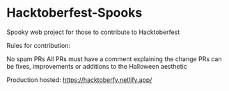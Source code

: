 # Hacktoberfest-Spooks
Spooky web project for those to contribute to Hacktoberfest


Rules for contribution:

No spam PRs
All PRs must have a comment explaining the change
PRs can be fixes, improvements or additions to the Halloween aesthetic

Production hosted: https://hacktoberfy.netlify.app/
